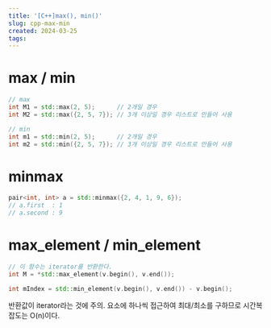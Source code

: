```yaml
---
title: '[C++]max(), min()'
slug: cpp-max-min
created: 2024-03-25
tags:
---
```


# max / min

```cpp
// max
int M1 = std::max(2, 5);      // 2개일 경우
int M2 = std::max({2, 5, 7}); // 3개 이상일 경우 리스트로 만들어 사용

// min
int m1 = std::min(2, 5);      // 2개일 경우
int m2 = std::min({2, 5, 7}); // 3개 이상일 경우 리스트로 만들어 사용
```

# minmax

```cpp
pair<int, int> a = std::minmax({2, 4, 1, 9, 6});
// a.first  : 1
// a.second : 9
```

# max_element / min_element

```cpp
// 이 함수는 iterator를 반환한다.
int M = *std::max_element(v.begin(), v.end());

int mIndex = std::min_element(v.begin(), v.end()) - v.begin();
```

반환값이 iterator라는 것에 주의.
요소에 하나씩 접근하여 최대/최소를 구하므로 시간복잡도는 O(n)이다.

